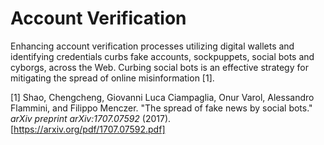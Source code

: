 # Account Verification
Enhancing account verification processes utilizing digital wallets and identifying credentials curbs fake accounts, sockpuppets, social bots and cyborgs, across the Web. Curbing social bots is an effective strategy for mitigating the spread of online misinformation [1].

[1] Shao, Chengcheng, Giovanni Luca Ciampaglia, Onur Varol, Alessandro Flammini, and Filippo Menczer. "The spread of fake news by social bots." _arXiv preprint arXiv:1707.07592_ (2017). [https://arxiv.org/pdf/1707.07592.pdf]
